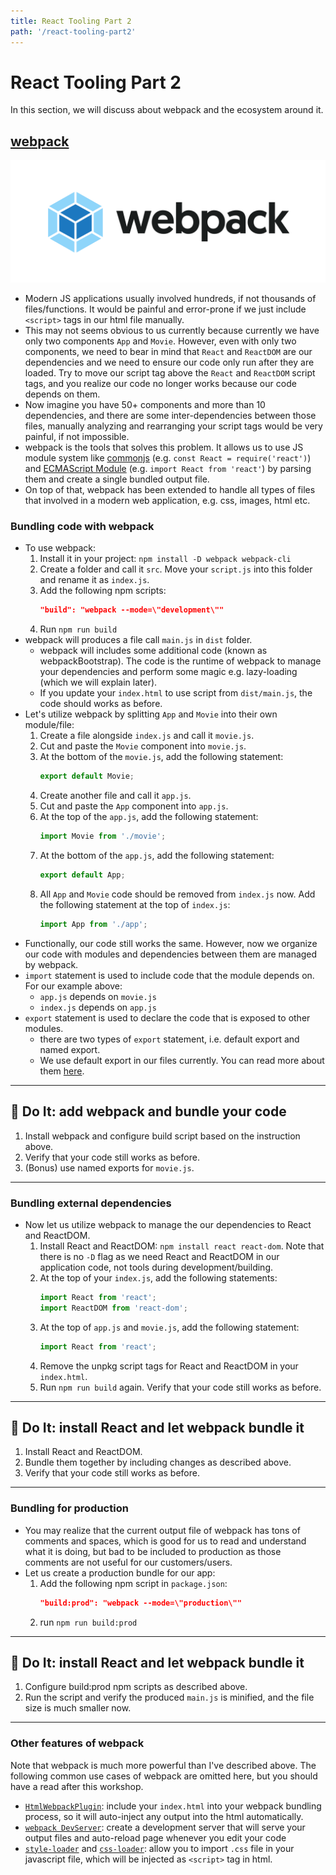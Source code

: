```yaml
---
title: React Tooling Part 2
path: '/react-tooling-part2'
---
```


# React Tooling Part 2

In this section, we will discuss about webpack and the ecosystem around it.

## [webpack]

![webpack logo](webpack-logo.png)

- Modern JS applications usually involved hundreds, if not thousands of files/functions. It would be painful and error-prone if we just include `<script>` tags in our html file manually.
- This may not seems obvious to us currently because currently we have only two components `App` and `Movie`. However, even with only two components, we need to bear in mind that `React` and `ReactDOM` are our dependencies and we need to ensure our code only run after they are loaded. Try to move our script tag above the `React` and `ReactDOM` script tags, and you realize our code no longer works because our code depends on them.
- Now imagine you have 50+ components and more than 10 dependencies, and there are some inter-dependencies between those files, manually analyzing and rearranging your script tags would be very painful, if not impossible.
- webpack is the tools that solves this problem. It allows us to use JS module system like [commonjs] (e.g. `const React = require('react')`) and [ECMAScript Module][ecma-module] (e.g. `import React from 'react'`) by parsing them and create a single bundled output file.
- On top of that, webpack has been extended to handle all types of files that involved in a modern web application, e.g. css, images, html etc.

### Bundling code with webpack

- To use webpack:
  1. Install it in your project: `npm install -D webpack webpack-cli`
  1. Create a folder and call it `src`. Move your `script.js` into this folder and rename it as `index.js`.
  1. Add the following npm scripts:
     ```json
     "build": "webpack --mode=\"development\""
     ```
  1. Run `npm run build`
- webpack will produces a file call `main.js` in `dist` folder.
  - webpack will includes some additional code (known as webpackBootstrap). The code is the runtime of webpack to manage your dependencies and perform some magic e.g. lazy-loading (which we will explain later).
  - If you update your `index.html` to use script from `dist/main.js`, the code should works as before.
- Let's utilize webpack by splitting `App` and `Movie` into their own module/file:
  1. Create a file alongside `index.js` and call it `movie.js`.
  1. Cut and paste the `Movie` component into `movie.js`.
  1. At the bottom of the `movie.js`, add the following statement:
     ```js
     export default Movie;
     ```
  1. Create another file and call it `app.js`.
  1. Cut and paste the `App` component into `app.js`.
  1. At the top of the `app.js`, add the following statement:
     ```js
     import Movie from './movie';
     ```
  1. At the bottom of the `app.js`, add the following statement:
     ```js
     export default App;
     ```
  1. All `App` and `Movie` code should be removed from `index.js` now. Add the following statement at the top of `index.js`:
     ```js
     import App from './app';
     ```
- Functionally, our code still works the same. However, now we organize our code with modules and dependencies between them are managed by webpack.
- `import` statement is used to include code that the module depends on. For our example above:
  - `app.js` depends on `movie.js`
  - `index.js` depends on `app.js`
- `export` statement is used to declare the code that is exposed to other modules.
  - there are two types of `export` statement, i.e. default export and named export.
  - We use default export in our files currently. You can read more about them [here][export-docs].

<hr >

## :pencil: Do It: add webpack and bundle your code

1. Install webpack and configure build script based on the instruction above.
1. Verify that your code still works as before.
1. (Bonus) use named exports for `movie.js`.

<hr >

### Bundling external dependencies

- Now let us utilize webpack to manage the our dependencies to React and ReactDOM.
  1. Install React and ReactDOM: `npm install react react-dom`. Note that there is no `-D` flag as we need React and ReactDOM in our application code, not tools during development/building.
  1. At the top of your `index.js`, add the following statements:
     ```js
     import React from 'react';
     import ReactDOM from 'react-dom';
     ```
  1. At the top of `app.js` and `movie.js`, add the following statement:
     ```js
     import React from 'react';
     ```
  1. Remove the unpkg script tags for React and ReactDOM in your `index.html`.
  1. Run `npm run build` again. Verify that your code still works as before.

<hr >

## :pencil: Do It: install React and let webpack bundle it

1. Install React and ReactDOM.
1. Bundle them together by including changes as described above.
1. Verify that your code still works as before.

<hr >

### Bundling for production

- You may realize that the current output file of webpack has tons of comments and spaces, which is good for us to read and understand what it is doing, but bad to be included to production as those comments are not useful for our customers/users.
- Let us create a production bundle for our app:
  1. Add the following npm script in `package.json`:
     ```json
     "build:prod": "webpack --mode=\"production\""
     ```
  1. run `npm run build:prod`

<hr >

## :pencil: Do It: install React and let webpack bundle it

1. Configure build:prod npm scripts as described above.
1. Run the script and verify the produced `main.js` is minified, and the file size is much smaller now.

<hr >

### Other features of webpack

Note that webpack is much more powerful than I've described above. The following common use cases of webpack are omitted here, but you should have a read after this workshop.

- [`HtmlWebpackPlugin`][htmlwebpackplugin]: include your `index.html` into your webpack bundling process, so it will auto-inject any output into the html automatically.
- [`webpack DevServer`][webpack-devserver]: create a development server that will serve your output files and auto-reload page whenever you edit your code
- [`style-loader`][style-loader] and [`css-loader`][css-loader]: allow you to import `.css` file in your javascript file, which will be injected as `<script>` tag in html.

[webpack]: https://webpack.js.org/
[commonjs]: https://flaviocopes.com/commonjs/
[ecma-module]: https://developer.mozilla.org/en-US/docs/Web/JavaScript/Reference/Statements/import
[export-docs]: https://developer.mozilla.org/en-US/docs/Web/JavaScript/Reference/Statements/export
[htmlwebpackplugin]: https://webpack.js.org/plugins/html-webpack-plugin/
[webpack-devserver]: https://webpack.js.org/configuration/dev-server/
[style-loader]: https://webpack.js.org/loaders/style-loader/
[css-loader]: https://webpack.js.org/loaders/css-loader/
